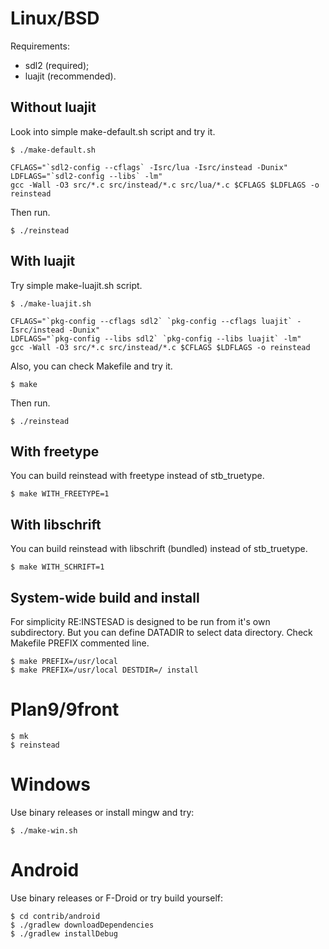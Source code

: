 # Linux/BSD

Requirements:
- sdl2 (required);
- luajit (recommended).

## Without luajit

Look into simple make-default.sh script and try it.

```
$ ./make-default.sh
```

```
CFLAGS="`sdl2-config --cflags` -Isrc/lua -Isrc/instead -Dunix"
LDFLAGS="`sdl2-config --libs` -lm"
gcc -Wall -O3 src/*.c src/instead/*.c src/lua/*.c $CFLAGS $LDFLAGS -o reinstead
```

Then run.

```
$ ./reinstead
```

## With luajit

Try simple make-luajit.sh script.

```
$ ./make-luajit.sh
```

```
CFLAGS="`pkg-config --cflags sdl2` `pkg-config --cflags luajit` -Isrc/instead -Dunix"
LDFLAGS="`pkg-config --libs sdl2` `pkg-config --libs luajit` -lm"
gcc -Wall -O3 src/*.c src/instead/*.c $CFLAGS $LDFLAGS -o reinstead
```

Also, you can check Makefile and try it.
```
$ make
```

Then run.

```
$ ./reinstead

```

## With freetype

You can build reinstead with freetype instead of stb_truetype.
```
$ make WITH_FREETYPE=1
```

## With libschrift

You can build reinstead with libschrift (bundled) instead of stb_truetype.
```
$ make WITH_SCHRIFT=1
```

## System-wide build and install

For simplicity RE:INSTESAD is designed to be run from it's own subdirectory. But
you can define DATADIR to select data directory. Check Makefile PREFIX
commented line.

```
$ make PREFIX=/usr/local
$ make PREFIX=/usr/local DESTDIR=/ install
```

# Plan9/9front

```
$ mk
$ reinstead
```

# Windows

Use binary releases or install mingw and try:

```
$ ./make-win.sh
```

# Android

Use binary releases or F-Droid or try build yourself:

```
$ cd contrib/android
$ ./gradlew downloadDependencies
$ ./gradlew installDebug
```
